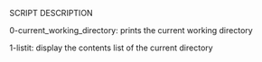 SCRIPT DESCRIPTION

0-current_working_directory: prints the current working directory

1-listit: display the contents list of the current directory


